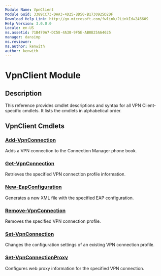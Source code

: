 ```yaml
---
Module Name: VpnClient
Module Guid: 3389CC73-DAA3-4D25-BD50-B1730925D2DF
Download Help Link: http://go.microsoft.com/fwlink/?LinkId=246609
Help Version: 3.0.0.0
Locale: en-US
ms.assetid: 71B470A7-DC58-4A30-9F5E-AB0B25A64625
manager: dansimp
ms.reviewer:
ms.author: kenwith
author: kenwith
---
```


# VpnClient Module
## Description
This reference provides cmdlet descriptions and syntax for all VPN Client-specific cmdlets. It lists the cmdlets in alphabetical order.

## VpnClient Cmdlets
### [Add-VpnConnection](./Add-VpnConnection.md)
Adds a VPN connection to the Connection Manager phone book.

### [Get-VpnConnection](./Get-VpnConnection.md)
Retrieves the specified VPN connection profile information.

### [New-EapConfiguration](./New-EapConfiguration.md)
Generates a new XML file with the specified EAP configuration.

### [Remove-VpnConnection](./Remove-VpnConnection.md)
Removes the specified VPN connection profile.

### [Set-VpnConnection](./Set-VpnConnection.md)
Changes the configuration settings of an existing VPN connection profile.

### [Set-VpnConnectionProxy](./Set-VpnConnectionProxy.md)
Configures web proxy information for the specified VPN connection.
